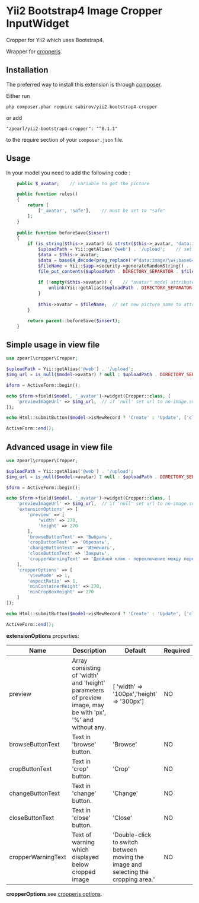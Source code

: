 Yii2 Bootstrap4 Image Cropper InputWidget 
==========================================

Cropper for Yii2 which uses Bootstrap4.

Wrapper for [cropperjs](https://github.com/fengyuanchen/cropperjs).


Installation
------------

The preferred way to install this extension is through [composer](http://getcomposer.org/download/).

Either run

```
php composer.phar require sabirov/yii2-bootstrap4-cropper
```

or add

```
"zpearl/yii2-bootstrap4-cropper": "^0.1.1"
```

to the require section of your `composer.json` file.


Usage
-----

In your model you need to add the following code  :

```php
    public $_avatar;    // variable to get the picture

    public function rules()
    {
        return [
            ['_avatar', 'safe'],    // must be set to "safe"
        ];
    }
    
    public function beforeSave($insert)
    {
        if (is_string($this->_avatar) && strstr($this->_avatar, 'data:image')) {
            $uploadPath = Yii::getAlias('@web') . '/upload';    // set a directory to save picture
            $data = $this->_avatar;
            $data = base64_decode(preg_replace('#^data:image/\w+;base64,#i', '', $data));
            $fileName = Yii::$app->security->generateRandomString() . '.png';   // generate picture name
            file_put_contents($uploadPath . DIRECTORY_SEPARATOR . $fileName, $data);
        
            if (!empty($this->avatar)) {    // "avatar" model attribute which stores picture name
                unlink(Yii::getAlias($uploadPath . DIRECTORY_SEPARATOR . $this->avatar));   // delete old picture
            }
            
            $this->avatar = $fileName;  // set new picture name to attribute
        }

        return parent::beforeSave($insert);
    }
```
Simple usage in view file
-----
```php
use zpearl\cropper\Cropper;

$uploadPath = Yii::getAlias('@web') . '/upload';
$img_url = is_null($model->avatar) ? null : $uploadPath . DIRECTORY_SEPARATOR . $model->avatar;

$form = ActiveForm::begin();

echo $form->field($model, '_avatar')->widget(Cropper::class, [
    'previewImageUrl' => $img_url,  // if 'null' set url to no-image.svg
]);

echo Html::submitButton($model->isNewRecord ? 'Create' : 'Update', ['class' => $model->isNewRecord ? 'btn btn-success' : 'btn btn-primary']);

ActiveForm::end();
```

Advanced usage in view file
-----
```php
use zpearl\cropper\Cropper;

$uploadPath = Yii::getAlias('@web') . '/upload';
$img_url = is_null($model->avatar) ? null : $uploadPath . DIRECTORY_SEPARATOR . $model->avatar;

$form = ActiveForm::begin();

echo $form->field($model, '_avatar')->widget(Cropper::class, [
    'previewImageUrl' => $img_url,  // if 'null' set url to no-image.svg
    'extensionOptions' => [
        'preview' => [
            'width' => 270,
            'height' => 270
        ],
        'browseButtonText' => 'Выбрать',
        'cropButtonText' => 'Обрезать',
        'changeButtonText' => 'Изменить',
        'closeButtonText' => 'Закрыть',
        'cropperWarningText' => 'Двойной клик - переключение между перемещением изображения и выбором области обрезки.'
    ],
    'cropperOptions' => [
        'viewMode' => 1,
        'aspectRatio' => 1,
        'minContainerHeight' => 270,
        'minCropBoxHeight' => 270
    ]
]);

echo Html::submitButton($model->isNewRecord ? 'Create' : 'Update', ['class' => $model->isNewRecord ? 'btn btn-success' : 'btn btn-primary']);

ActiveForm::end();
```

**extensionOptions** properties:

| Name     | Description       | Default |  Required   |
| --------|-----------------|-------|------|
|preview| Array consisting of 'width' and 'height' parameters of preview image, may be with 'px', '%' and without any.| [ 'width' => '100px','height' => '300px'] | NO
|browseButtonText|Text in 'browse' button.|'Browse'|NO|
|cropButtonText|Text in 'crop' button.|'Crop'|NO|
|changeButtonText|Text in 'change' button.|'Change'|NO|
|closeButtonText|Text in 'close' button.|'Close'|NO|
|cropperWarningText|Text of warning which displayed below cropped image|'Double-click to switch between moving the image and selecting the cropping area.'|NO|


**cropperOptions** see  [cropperjs options](https://github.com/fengyuanchen/cropperjs/blob/master/README.md#options).
